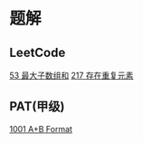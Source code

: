 # 题解

## LeetCode

[53 最大子数组和](LeetCode/53.cpp)
[217 存在重复元素](LeetCode/217.cpp)

## PAT(甲级)

[1001 A+B Format](/PAT%20(Advanced%20Level)%20Practice/1001.cpp)
